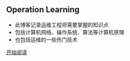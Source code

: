 ## Operation Learning

- 此博客记录运维工程师需要掌握的知识点
- 包括计算机网络、操作系统、算法等计算机原理
- 也包括运维的一些热门技术

[开始阅读](https://kevinjohn-gh.github.io/myDoc/#/README.md)